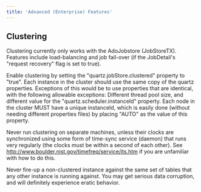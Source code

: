 ```yaml
---
title: 'Advanced (Enterprise) Features'
---
```


## Clustering

Clustering currently only works with the AdoJobstore (JobStoreTX). Features include load-balancing and job fail-over (if the JobDetail's "request recovery" flag is set to true).

Enable clustering by setting the "quartz.jobStore.clustered" property to "true". 
Each instance in the cluster should use the same copy of the quartz properties. 
Exceptions of this would be to use properties that are identical, with the following allowable exceptions: 
Different thread pool size, and different value for the "quartz.scheduler.instanceId" property. 
Each node in the cluster MUST have a unique instanceId, which is easily done (without needing different properties files) by placing "AUTO" as the value of this property.

Never run clustering on separate machines, unless their clocks are synchronized using some form of time-sync service (daemon) that runs very regularly
(the clocks must be within a second of each other). See <a href="http://www.boulder.nist.gov/timefreq/service/its.htm">http://www.boulder.nist.gov/timefreq/service/its.htm</a>
if you are unfamiliar with how to do this.

Never fire-up a non-clustered instance against the same set of tables that any other instance is running against. 
You may get serious data corruption, and will definitely experience eratic behavior.
